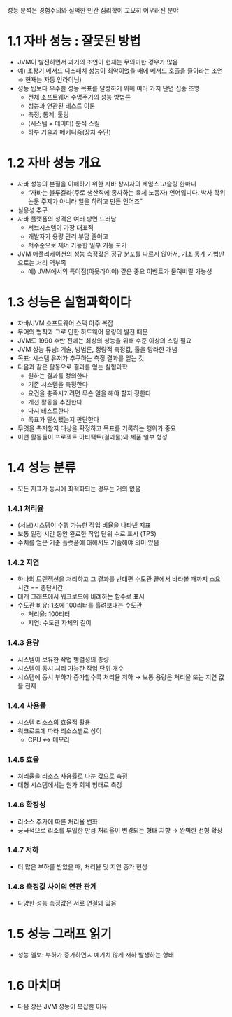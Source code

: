 성능 분석은 경험주의와 질퍽한 인간 심리학이 교묘히 어우러진 분야

# 1.1 자바 성능 : 잘못된 방법
- JVM이 발전하면서 과거의 조언이 현재는 무의미한 경우가 많음
- 예) 초창기 메서드 디스패치 성능이 최악이었을 때에 메서드 호출을 줄이라는 조언 → 현재는 자동 인라이닝)
- 성능 팁보다 우수한 성능 목표를 달성하기 위해 여러 가지 단면 집중 조명
    - 전체 소프트웨어 수명주기의 성능 방법론
    - 성능과 연관된 테스트 이론
    - 측정, 통계, 툴링
    - (시스템 + 데이터) 분석 스킬
    - 하부 기술과 메커니즘(장치 수단)

# 1.2 자바 성능 개요
- 자바 성능의 본질을 이해하기 위한 자바 창시자의 제임스 고슬링 한마디
    - “자바는 블루칼라(주로 생산직에 종사하는 육체 노동자) 언어입니다. 박사 학위 논문 주제가 아니라 일을 하려고 만든 언어죠”
- 실용성 추구
- 자바 플랫폼의 성격은 여러 방면 드러남
    - 서브시스템이 가장 대표적
    - 개발자가 용량 관리 부담 줄이고
    - 저수준으로 제어 가능한 일부 기능 포기
- JVM 애플리케이션의 성능 측정값은 정규 분포를 따르지 않아서, 기초 통계 기법만으로는 처리 역부족
    - 예) JVM에서의 특이점(아웃라이어) 같은 중요 이벤트가 묻혀버릴 가능성

# 1.3 성능은 실험과학이다
- 자바/JVM 소프트웨어 스택 아주 복잡
- 무어의 법칙과 그로 인한 하드웨어 용량의 발전 때문
- JVM도 1990 후반 전에는 최상의 성능을 위해 수준 이상의 스킬 필요
- JVM 성능 튜닝:  기술, 방법론, 정량적 측정값, 툴을 망라한 개념
- 목표: 시스템 유저가 추구하는 측정 결과를 얻는 것
- 다음과 같은 활동으로 결과를 얻는 실험과학
    - 원하는 결과를 정의한다
    - 기존 시스템을 측정한다
    - 요건을 충족시키려면 무슨 일을 해야 할지 정한다
    - 개선 활동을 추진한다
    - 다시 테스트한다
    - 목표가 달성됐는지 판단한다
- 무엇을 측저할지 대상을 확정하고 목표를 기록하는 행위가 중요
- 이런 활동들이 프로젝트 아티팩트(결과물)와 제품 일부 형성

# 1.4 성능 분류
- 모든 지표가 동시에 최적화되는 경우는 거의 없음

### 1.4.1 처리율
- (서브)시스템이 수행 가능한 작업 비율을 나타낸 지표
- 보통 일정 시간 동안 완료한 작업 단위 수로 표시 (TPS)
- 수치를 얻은 기준 플랫폼에 대해서도 기술해야 의미 있음

### 1.4.2 지연
- 하나의 트랜잭션을 처리하고 그 결과를 반대편 수도관 끝에서 바라볼 때까지 소요 시간 == 종단시간
- 대개 그래프에서 워크로드에 비례하는 함수로 표시
- 수도관 비유: 1초에 100리터를 흘려보내는 수도관
    - 처리율: 100리터
    - 지연: 수도관 자체의 길이

### 1.4.3 용량
- 시스템이 보유한 작업 병렬성의 총량
- 시스템이 동시 처리 가능한 작업 단위 개수
- 시스템에 동시 부하가 증가할수록 처리율 저하 → 보통 용량은 처리율 또는 지연 값을 전제

### 1.4.4 사용률
- 시스템 리소스의 효율적 활용
- 워크로드에 따라 리소스별로 상이
    - CPU ↔ 메모리

### 1.4.5 효율
- 처리율을 리소스 사용률로 나눈 값으로 측정
- 대형 시스템에서는 원가 회계 형태로 측정

### 1.4.6 확장성
- 리소스 추가에 따른 처리율 변화
- 궁극적으로 리소를 투입한 만큼 처리율이 변경되는 형태 지향 → 완벽한 선형 확장

### 1.4.7 저하
- 더 많은 부하를 받았을 때, 처리율 및 지연 증가 현상

### 1.4.8 측정값 사이의 연관 관계
- 다양한 성능 측정값은 서로 연결돼 있음

# 1.5 성능 그래프 읽기
- 성능 엘보: 부하가 증가하면ㅅ 예기치 않게 저하 발생하는 형태

# 1.6 마치며
- 다음 장은 JVM 성능이 복잡한 이유
